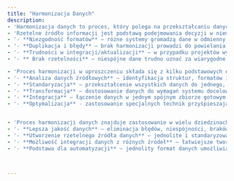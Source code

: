 ```yaml
---
title: "Harmonizacja Danych"
description: 
- 'Harmonizacja danych to proces, który polega na przekształcaniu danych pochodzących z różnych źródeł, zapisanych w różnych formatach i standardach, w jednolitą, spójną strukturę. Dzięki procesowi harmonizacji powstaje jedno, ustandaryzowane źródło informacji, umożliwiające efektywne wykorzystanie zasobów, przeprowadzanie szczegółowych analiz oraz prawidłową integracje danych w systemach informacyjnych.'
- 'Rzetelne źródło informacji jest podstawą podejmowania decyzji w niemal każdej branży – od biznesu, przez administrację publiczną, aż po naukę i badania. Bez odpowiedniego ujednolicenia danych pojawiają się liczne problemy:'
- '- **Niezgodność formatów** – różne systemy gromadzą dane w odmienny sposób, co utrudnia ich wymianę i analizę,'
- '- **Duplikacja i błędy** – brak harmonizacji prowadzi do powielania danych lub wprowadzania błędnych informacji,'
- '- **Trudności w integracji/aktualizacji** – w przypadku projektów wymagających łączenia danych pochodzących z wielu źródeł ich niespójność utrudnia osiągnięcie zamierzonych rezultatów, uniemożliwia zasilanie baz nowymi, spójnymi danymi'
- '- ** Brak rzetelności** – niespójne dane trudno uznać za wiarygodne, co może prowadzić do błędnych decyzji biznesowych czy analitycznych.'

- 'Proces harmonizacji w uproszczeniu składa się z kilku podstawowych etapów:'
- '- **Analiza danych źródłowych** – identyfikacja struktur, formatów i standardów wykorzystywanych w poszczególnych zbiorach,'
- '- **Standaryzacja** – przekształcenie wszystkich danych do jednego, spójnego, ogólnego schematu,'
- '- **Transformacja** – dostosowanie danych do wymagań systemu docelowego (np. zamiana jednostek, kodów,schematów, reprojekcja do jednorodnego układu współrzędnych itd.),'
- '- **Integracja** – łączenie danych w jednym spójnym zbiorze gotowym do analizy,'
- '- **Optymalizacja** - zastosowanie specjalnych technik przyśpieszających oraz zwiększających efektywność pracy na zharmonizowanym zbiorze'


- 'Proces harmonizacji danych znajduje zastosowanie w wielu dziedzinach, tj. systemach GIS - integracja dancy przestrzenncyh, Analizach Biznesowych - np, łączenie danych sprzedażowych, marketingowych i finansowych, czy też w Administracji Publicznej - ujednolicenie standardów wymiany danych i wyeliminowanie duplikowania informacji, Niewątpliwe korzyści, wynikające z harmonizacji danych to:'
- '- **Lepsza jakość danych** – eliminacja błędów, niespójności, braków danych,'
- '- **Utworzenie rzetelnego źródła danych** – jednolite i standaryzowane dane stają się wiarygodnym fundamentem dla analiz, raportów i podejmowania decyzji,'
- '- **Możliwość integracji danych z różnych źródeł** – łatwiejsze tworzenie kompleksowych raportów i modeli,'
- '- **Podstawa dla automatyzacji** – jednolity format danych umożliwia stosowanie zaawansowanych narzędzi analitycznych i technologii, takich jak uczenie maszynowe, czy sztuczna inteligencja.'



---
```

